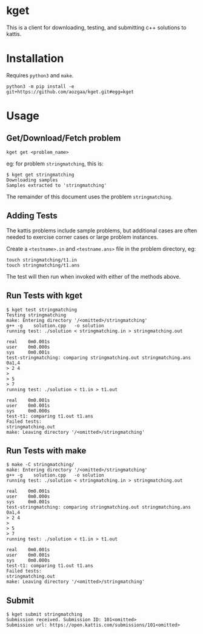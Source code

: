 # kget

This is a client for downloading, testing, and submitting c++ solutions to kattis.

# Installation

Requires `python3` and `make`.

```
python3 -m pip install -e git+https://github.com/aozgaa/kget.git#egg=kget
```

# Usage

## Get/Download/Fetch problem
```
kget get <problem_name>
```
eg: for problem `stringmatching`, this is:
```
$ kget get stringmatching
Downloading samples
Samples extracted to 'stringmatching'
```

The remainder of this document uses the problem `stringmatching`.

## Adding Tests

The kattis problems include sample problems, but additional cases are often needed to exercise corner cases or large problem instances.

Create a `<testname>.in` and `<testname.ans>` file in the problem directory, eg:
```
touch stringmatching/t1.in
touch stringmatching/t1.ans
```
The test will then run when invoked with either of the methods above.

## Run Tests with kget
```
$ kget test stringmatching
Testing stringmatching
make: Entering directory '/<omitted>/stringmatching'
g++ -g    solution.cpp   -o solution
running test: ./solution < stringmatching.in > stringmatching.out

real    0m0.001s
user    0m0.000s
sys     0m0.001s
test-stringmatching: comparing stringmatching.out stringmatching.ans
0a1,4
> 2 4
>
> 5
> 7
running test: ./solution < t1.in > t1.out

real    0m0.001s
user    0m0.001s
sys     0m0.000s
test-t1: comparing t1.out t1.ans
Failed tests:
stringmatching.out
make: Leaving directory '/<omitted>/stringmatching'
```

## Run Tests with make
```
$ make -C stringmatching/
make: Entering directory '/<omitted>/stringmatching'
g++ -g    solution.cpp   -o solution
running test: ./solution < stringmatching.in > stringmatching.out

real    0m0.001s
user    0m0.000s
sys     0m0.001s
test-stringmatching: comparing stringmatching.out stringmatching.ans
0a1,4
> 2 4
>
> 5
> 7
running test: ./solution < t1.in > t1.out

real    0m0.001s
user    0m0.001s
sys     0m0.000s
test-t1: comparing t1.out t1.ans
Failed tests:
stringmatching.out
make: Leaving directory '/<omitted>/stringmatching'
```

## Submit
```
$ kget submit stringmatching
Submission received. Submission ID: 101<omitted>
Submission url: https://open.kattis.com/submissions/101<omitted>
```



